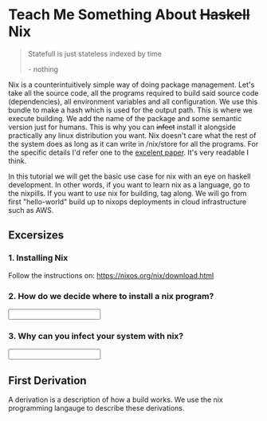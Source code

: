 # Teach Me Something About ~~Haskell~~ Nix

> Statefull is just stateless indexed by time
> 
> \- nothing

Nix is a counterintuitively simple way of doing package management.
Let's take all the source code, all the programs required to build said source code (dependencies),
all environment variables and all configuration.
We use this bundle to make a hash which is used for the output path.
This is where we execute building.
We add the name of the package and some semantic version just for humans.
This is why you can ~~infect~~ install it alongside practically any linux distribution you want.
Nix doesn't care what the rest of the system does as long as it can
write in /nix/store for all the programs.
For the specific details I'd refer one to the [excelent paper](https://nixos.org/~eelco/pubs/nixos-jfp-final.pdf).
It's very readable I think.

In this tutorial we will get the basic use case for nix with an eye on
haskell development. 
In other words, if you want to learn nix as a language, go to the nixpills.
If you want to *use* nix for building, tag along.
We will go from first "hello-world" build up to nixops deployments in cloud infrastructure such as AWS.

## Excersizes

### 1. Installing Nix
Follow the instructions on: https://nixos.org/nix/download.html

### 2. How do we decide where to install a nix program?

<input/>

### 3. Why can you infect your system with nix?

<input/>

## First Derivation
A derivation is a description of how a build works.
We use the nix programming langauge to describe these derivations.

